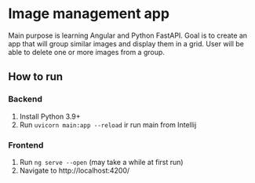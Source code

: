 # Image management app
Main purpose is learning Angular and Python FastAPI. 
Goal is to create an app that will group similar images and 
display them in a grid. User will be able to delete one or more images 
from a group.

## How to run
### Backend
1. Install Python 3.9+
2. Run `uvicorn main:app --reload` ir run main from Intellij

### Frontend
1. Run  `ng serve --open` (may take a while at first run)
2. Navigate to http://localhost:4200/